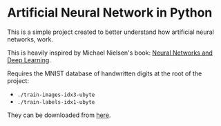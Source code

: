 
# Artificial Neural Network in Python

This is a simple project created to better understand how artificial neural networks, work.

This is heavily inspired by Michael Nielsen's book: [Neural Networks and Deep Learning](http://neuralnetworksanddeeplearning.com/).

Requires the MNIST database of handwritten digits at the root of the project:
- `./train-images-idx3-ubyte`
- `./train-labels-idx1-ubyte`

They can be downloaded from [here](http://yann.lecun.com/exdb/mnist/).
